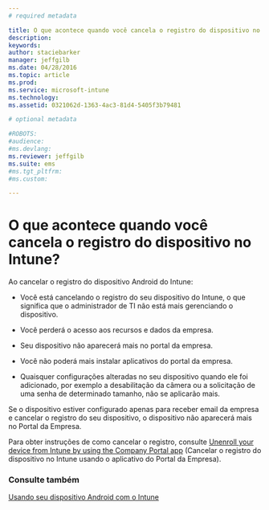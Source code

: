 ```yaml
---
# required metadata

title: O que acontece quando você cancela o registro do dispositivo no Intune? | Microsoft Intune
description:
keywords:
author: staciebarker
manager: jeffgilb
ms.date: 04/28/2016
ms.topic: article
ms.prod:
ms.service: microsoft-intune
ms.technology:
ms.assetid: 0321062d-1363-4ac3-81d4-5405f3b79481

# optional metadata

#ROBOTS:
#audience:
#ms.devlang:
ms.reviewer: jeffgilb
ms.suite: ems
#ms.tgt_pltfrm:
#ms.custom:

---
```



# O que acontece quando você cancela o registro do dispositivo no Intune?

Ao cancelar o registro do dispositivo Android do Intune:

-   Você está cancelando o registro do seu dispositivo do Intune, o que significa que o administrador de TI não está mais gerenciando o dispositivo. 

-   Você perderá o acesso aos recursos e dados da empresa.

-   Seu dispositivo não aparecerá mais no portal da empresa.

-   Você não poderá mais instalar aplicativos do portal da empresa.

-   Quaisquer configurações alteradas no seu dispositivo quando ele foi adicionado, por exemplo a desabilitação da câmera ou a solicitação de uma senha de determinado tamanho, não se aplicarão mais.

Se o dispositivo estiver configurado apenas para receber email da empresa e cancelar o registro do seu dispositivo, o dispositivo não aparecerá mais no Portal da Empresa. 

Para obter instruções de como cancelar o registro, consulte [Unenroll your device from Intune by using the Company Portal app](unenroll-your-device-from-intune-android.md) (Cancelar o registro do dispositivo no Intune usando o aplicativo do Portal da Empresa).

### Consulte também
[Usando seu dispositivo Android com o Intune](using-your-android-device-with-intune.md)

<!--HONumber=May16_HO3-->


